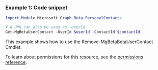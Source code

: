 ### Example 1: Code snippet

```powershellImport-Module Microsoft.Graph.Beta.PersonalContacts

# A UPN can also be used as -UserId.
Get-MgBetaUserContact -UserId $userId -ContactId $contactId
```
This example shows how to use the Remove-MgBetaBetaUserContact Cmdlet.
To learn about permissions for this resource, see the [permissions reference](/graph/permissions-reference).

